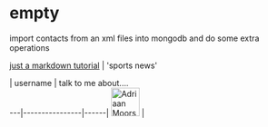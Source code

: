 # empty
import contacts from an xml files into mongodb and do some extra operations

[just a markdown tutorial](http://espn.go.com/)  | 'sports news' 

   |  username    | talk to me about....                               
---|----------------|------|
 <img src="https://avatars.githubusercontent.com/adriaanm"     height="50px" title="Adriaan Moors"/>        |

